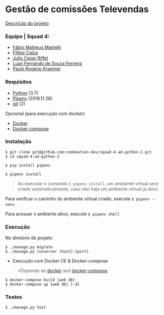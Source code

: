 # Gestão de comissões Televendas

[Descrição do projeto](descricao.md)

### Equipe | Squad 4:

- [Fábio Matheus Mantelli](https://github.com/fabiomantelli)
- [Fillipe Calza](https://github.com/fcalza)
- [Julio Cezar Riffel](https://github.com/julioriffel)
- [Luan Fernando de Souza Ferreira](https://github.com/luanfsf)
- [Paulo Rogerio Kraemer](https://github.com/paulork)


### Requisitos

- [Python](https://www.python.org/downloads/) (3.7) 
- [Pipenv](https://pypi.org/project/pipenv/2018.11.26/) (2018.11.26)
- [git](https://git-scm.com/) (2) 

Opcional (para execução com docker)

- [Docker](https://docs.docker.com/install/)
- [Docker-compose](https://docs.docker.com/compose/)

### Instalação

```
$ git clone git@github.com:codenation-dev/squad-4-ad-python-2.git
$ cd squad-4-ad-python-2

$ pip install pipenv

$ pipenv install
```

> Ao executar o comando `$ pipenv install`, um ambiente virtual será criado automaticamente, caso não haja um ambiente virtual já ativo.

Para verificar o caminho do ambiente virtual criado, execute `$ pipenv --venv`.

Para acessar o ambiente ativo, execute `$ pipenv shell`


### Execução

No diretório do projeto
```
$ ./manage.py migrate
$ ./manage.py runserver [host]:[port]
```

- Execução com Docker CE & Docker-compose
> *Depende de [docker](https://docs.docker.com/install/) and [docker-compose](https://docs.docker.com/compose/)
```
$ docker-compose build [web db]
$ docker-compose up [web db] [-d]
```

### Testes

```
$ ./manage.py test
```